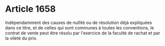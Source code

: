# Article 1658

Indépendamment des causes de nullité ou de résolution déjà expliquées dans ce titre, et de celles qui sont communes à toutes les conventions, le contrat de vente peut être résolu par l'exercice de la faculté de rachat et par la vileté du prix.
